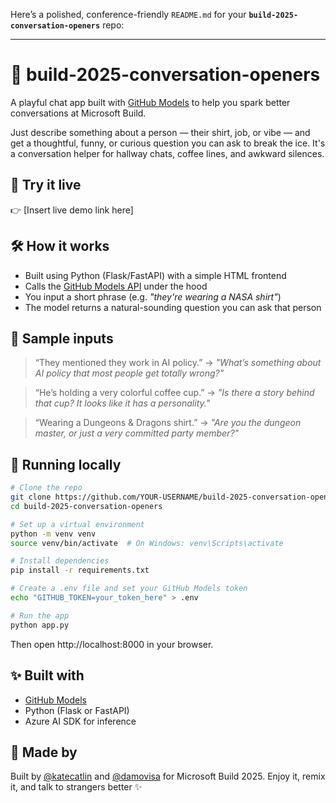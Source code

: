 Here’s a polished, conference-friendly `README.md` for your **`build-2025-conversation-openers`** repo:

---

# 🧠 build-2025-conversation-openers

A playful chat app built with [GitHub Models](https://docs.github.com/en/github-models) to help you spark better conversations at Microsoft Build.

Just describe something about a person — their shirt, job, or vibe — and get a thoughtful, funny, or curious question you can ask to break the ice. It's a conversation helper for hallway chats, coffee lines, and awkward silences.

## 🚀 Try it live

👉 \[Insert live demo link here]

## 🛠 How it works

* Built using Python (Flask/FastAPI) with a simple HTML frontend
* Calls the [GitHub Models API](https://docs.github.com/en/github-models) under the hood
* You input a short phrase (e.g. *"they're wearing a NASA shirt"*)
* The model returns a natural-sounding question you can ask that person

## 🧪 Sample inputs

> “They mentioned they work in AI policy.”
> → *"What’s something about AI policy that most people get totally wrong?"*

> “He’s holding a very colorful coffee cup.”
> → *"Is there a story behind that cup? It looks like it has a personality."*

> “Wearing a Dungeons & Dragons shirt.”
> → *"Are you the dungeon master, or just a very committed party member?"*

## 🔧 Running locally

```bash
# Clone the repo
git clone https://github.com/YOUR-USERNAME/build-2025-conversation-openers.git
cd build-2025-conversation-openers

# Set up a virtual environment
python -m venv venv
source venv/bin/activate  # On Windows: venv\Scripts\activate

# Install dependencies
pip install -r requirements.txt

# Create a .env file and set your GitHub Models token
echo "GITHUB_TOKEN=your_token_here" > .env

# Run the app
python app.py

```
Then open http://localhost:8000 in your browser.


## ✨ Built with

* [GitHub Models](https://docs.github.com/en/github-models)
* Python (Flask or FastAPI)
* Azure AI SDK for inference

## 💬 Made by

Built by [@katecatlin](https://github.com/katecatlin) and [@damovisa](https://github.com/damovisa) for Microsoft Build 2025. Enjoy it, remix it, and talk to strangers better ✨

